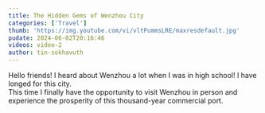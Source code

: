 ```yaml
---
title: The Hidden Gems of Wenzhou City
categories: ['Travel']
thumb: 'https://img.youtube.com/vi/vltPummsLRE/maxresdefault.jpg'
pudate: 2024-06-02T20:16:46
videos: video-2
author: tin-sokhavuth
---
```

<!--src/content/posts/p-2.md-->

Hello friends! I heard about Wenzhou a lot when I was in high school! I have longed for this city. 
<br/>
This time I finally have the opportunity to visit Wenzhou in person and experience the prosperity of this thousand-year commercial port.